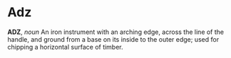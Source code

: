 # Adz

**ADZ**, _noun_ An iron instrument with an arching edge, across the line of the handle, and ground from a base on its inside to the outer edge; used for chipping a horizontal surface of timber.